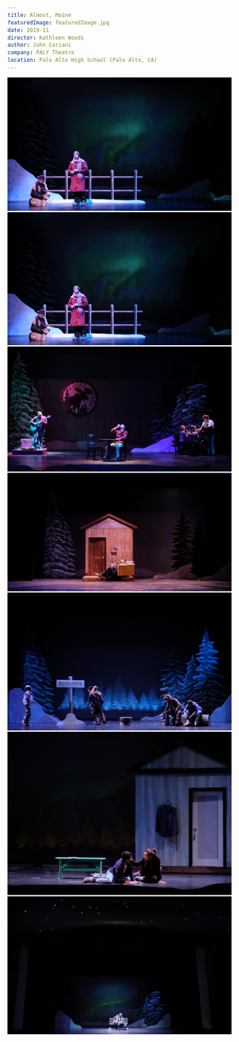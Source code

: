 ```yaml
---
title: Almost, Maine
featuredImage: featuredImage.jpg
date: 2019-11
director: Kathleen Woods
author: John Cariani
company: PALY Theatre
location: Palo Alto High School (Palo Alto, CA)
---
```


![](./AlmostMaine_022.jpg)
![](./AlmostMaine_022.jpg)
![](./AlmostMaine_030.jpg)
![](./AlmostMaine_059.jpg)
![](./AlmostMaine_098.jpg)
![](./AlmostMaine_054.jpg)
![](./AlmostMaine_150.jpg)
